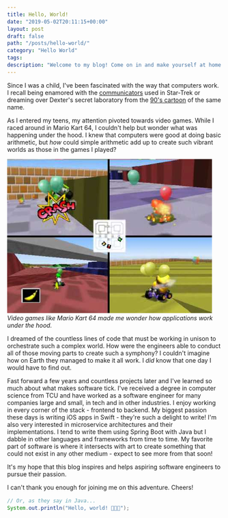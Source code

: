```yaml
---
title: Hello, World!
date: "2019-05-02T20:11:15+00:00"
layout: post
draft: false
path: "/posts/hello-world/"
category: "Hello World"
tags:
description: "Welcome to my blog! Come on in and make yourself at home."
---
```


Since I was a child, I've been fascinated with the way that computers work. I recall being enamored with the [communicators](https://en.wikipedia.org/wiki/Communicator_(Star_Trek)) used in Star-Trek or dreaming over Dexter's secret laboratory from the [90's cartoon](https://en.wikipedia.org/wiki/Dexter%27s_Laboratory) of the same name.

As I entered my teens, my attention pivoted towards video games. While I raced around in Mario Kart 64, I couldn't help but wonder what was happening under the hood. I knew that computers were good at doing basic arithmetic, but *how* could simple arithmetic add up to create such vibrant worlds as those in the games I played?

![Mario Kart 64](./mk64.jpg)
*Video games like Mario Kart 64 made me wonder how applications work under the hood.*

I dreamed of the countless lines of code that must be working in unison to orchestrate such a complex world. How were the engineers able to conduct all of those moving parts to create such a symphony? I couldn't imagine how on Earth they managed to make it all work. I *did* know that one day I would have to find out.

Fast forward a few years and countless projects later and I've learned so much about what makes software tick. I've received a degree in computer science from TCU and have worked as a software engineer for many companies large and small, in tech and in other industries. I enjoy working in every corner of the stack - frontend to backend. My biggest passion these days is  writing iOS apps in Swift - they're such a delight to write! I'm also very interested in microservice architectures and their implementations. I tend to write them using Spring Boot with Java but I dabble in other languages and frameworks from time to time. My favorite part of software is where it intersects with art to create something that could not exist in any other medium - expect to see more from that soon!

It's my hope that this blog inspires and helps aspiring software engineers to pursue their passion.

I can't thank you enough for joining me on this adventure. Cheers! 

```java
// Or, as they say in Java...
System.out.println("Hello, world! 🎉🍾🎊");
```
